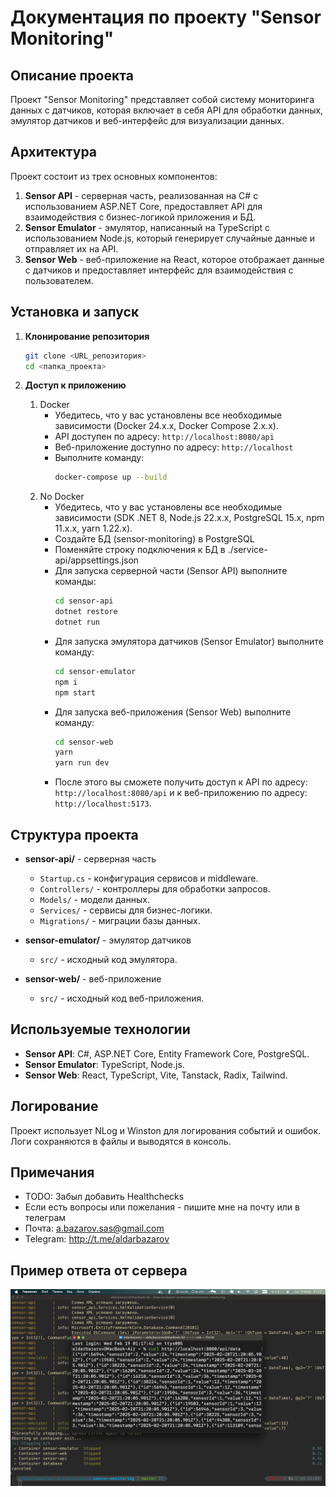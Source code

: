 # Документация по проекту "Sensor Monitoring"

## Описание проекта

Проект "Sensor Monitoring" представляет собой систему мониторинга данных с датчиков, которая включает в себя API для обработки данных, эмулятор датчиков и веб-интерфейс для визуализации данных.

## Архитектура

Проект состоит из трех основных компонентов:

1. **Sensor API** - серверная часть, реализованная на C# с использованием ASP.NET Core, предоставляет API для взаимодействия с бизнес-логикой приложения и БД.
2. **Sensor Emulator** - эмулятор, написанный на TypeScript с использованием Node.js, который генерирует случайные данные и отправляет их на API.
3. **Sensor Web** - веб-приложение на React, которое отображает данные с датчиков и предоставляет интерфейс для взаимодействия с пользователем.

## Установка и запуск

1. **Клонирование репозитория**

   ```bash
   git clone <URL_репозитория>
   cd <папка_проекта>
   ```

2. **Доступ к приложению**
   1. Docker
      - Убедитесь, что у вас установлены все необходимые зависимости (Docker 24.x.x, Docker Compose 2.x.x).
      - API доступен по адресу: `http://localhost:8080/api`
      - Веб-приложение доступно по адресу: `http://localhost`
      - Выполните команду:
        ```bash
        docker-compose up --build
        ```
   2. No Docker
      - Убедитесь, что у вас установлены все необходимые зависимости (SDK .NET 8, Node.js 22.x.x, PostgreSQL 15.x, npm 11.x.x, yarn 1.22.x).
      - Создайте БД (sensor-monitoring) в PostgreSQL
      - Поменяйте строку подключения к БД в ./service-api/appsettings.json
      - Для запуска серверной части (Sensor API) выполните команды:
        ```bash
        cd sensor-api
        dotnet restore
        dotnet run
        ```
      - Для запуска эмулятора датчиков (Sensor Emulator) выполните команду:
        ```bash
        cd sensor-emulator
        npm i
        npm start
        ```
      - Для запуска веб-приложения (Sensor Web) выполните команду:
        ```bash
        cd sensor-web
        yarn
        yarn run dev
        ```
      - После этого вы сможете получить доступ к API по адресу: `http://localhost:8080/api` и к веб-приложению по адресу: `http://localhost:5173`.

## Структура проекта

- **sensor-api/** - серверная часть

  - `Startup.cs` - конфигурация сервисов и middleware.
  - `Controllers/` - контроллеры для обработки запросов.
  - `Models/` - модели данных.
  - `Services/` - сервисы для бизнес-логики.
  - `Migrations/` - миграции базы данных.

- **sensor-emulator/** - эмулятор датчиков

  - `src/` - исходный код эмулятора.

- **sensor-web/** - веб-приложение
  - `src/` - исходный код веб-приложения.

## Используемые технологии

- **Sensor API**: C#, ASP.NET Core, Entity Framework Core, PostgreSQL.
- **Sensor Emulator**: TypeScript, Node.js.
- **Sensor Web**: React, TypeScript, Vite, Tanstack, Radix, Tailwind.

## Логирование

Проект использует NLog и Winston для логирования событий и ошибок.
Логи сохраняются в файлы и выводятся в консоль.

## Примечания

- TODO: Забыл добавить Healthchecks
- Если есть вопросы или пожелания - пишите мне на почту или в телеграм
- Почта: a.bazarov.sas@gmail.com
- Telegram: http://t.me/aldarbazarov

## Пример ответа от сервера

![api/data - данные датчиков](image.png)


